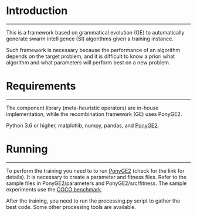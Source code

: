 # Introduction
--------------
This is a framework based on grammatical evolution (GE) to automatically generate swarm intelligence (SI) algorithms given a training instance.

Such framework is necessary because the performance of an algorithm depends on the target problem, and it is difficult to know a priori what algorithm and what parameters will perform best on a new problem.


# Requirements
--------------
The component library (meta-heuristic operators) are in-house implementation, while the recombination framework (GE) uses PonyGE2.

Python 3.6 or higher, matplotlib, numpy, pandas, and [PonyGE2](https://github.com/PonyGE/PonyGE2).

# Running
---------------
To perform the training you need to to run [PonyGE2](https://github.com/PonyGE/PonyGE2) (check for the link for details). It is necessary to create a parameter and fitness files. Refer to the sample files in PonyGE2/parameters and PonyGE2/src/fitness. The sample experiments use the [COCO benchmark](https://github.com/numbbo/coco). 

After the training, you need to run the processing.py script to gather the best code. Some other processing tools are available.
